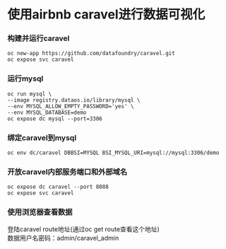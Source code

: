 # 使用airbnb caravel进行数据可视化

###  构建并运行caravel
```
oc new-app https://github.com/datafoundry/caravel.git
oc expose svc caravel
```

### 运行mysql
```
oc run mysql \
--image registry.dataos.io/library/mysql \
--env MYSQL_ALLOW_EMPTY_PASSWORD='yes' \
--env MYSQL_DATABASE=demo 
oc expose dc mysql --port=3306
```

###  绑定caravel到mysql
```
oc env dc/caravel DBBSI=MYSQL BSI_MYSQL_URI=mysql://mysql:3306/demo
```
### 开放caravel内部服务端口和外部域名 
	oc expose dc caravel --port 8088
	oc expose svc caravel
### 使用浏览器查看数据
登陆caravel route地址(通过oc get route查看这个地址)  
数据用户名密码：admin/caravel_admin


